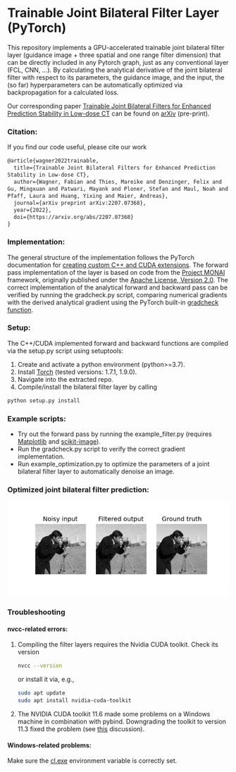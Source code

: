 # Trainable Joint Bilateral Filter Layer (PyTorch)

This repository implements a GPU-accelerated trainable joint bilateral filter layer (guidance image + three spatial and one range filter dimension) that can be directly included in any Pytorch graph, just as any conventional layer (FCL, CNN, ...). By calculating the analytical derivative of the joint bilateral filter with respect to its parameters, the guidance image, and the input, the (so far) hyperparameters can be automatically optimized via backpropagation for a calculated loss.

Our corresponding paper [Trainable Joint Bilateral Filters for Enhanced Prediction Stability in Low-dose CT](https://arxiv.org/pdf/2207.07368.pdf) can be found on [arXiv](https://arxiv.org/abs/2207.07368) (pre-print).

### Citation:
If you find our code useful, please cite our work
```
@article{wagner2022trainable,
  title={Trainable Joint Bilateral Filters for Enhanced Prediction Stability in Low-dose CT},
  author={Wagner, Fabian and Thies, Mareike and Denzinger, Felix and Gu, Mingxuan and Patwari, Mayank and Ploner, Stefan and Maul, Noah and Pfaff, Laura and Huang, Yixing and Maier, Andreas},
  journal={arXiv preprint arXiv:2207.07368},
  year={2022},
  doi={https://arxiv.org/abs/2207.07368}
}
```

### Implementation:

The general structure of the implementation follows the PyTorch documentation for [creating custom C++ and CUDA extensions](https://pytorch.org/tutorials/advanced/cpp_extension.html). The forward pass implementation of the layer is based on code from the [Project MONAI](https://docs.monai.io/en/latest/networks.html) framework, originally published under the [Apache License, Version 2.0](https://www.apache.org/licenses/LICENSE-2.0). The correct implementation of the analytical forward and backward pass can be verified by running the gradcheck.py script, comparing numerical gradients with the derived analytical gradient using the PyTorch built-in [gradcheck function](https://pytorch.org/docs/stable/generated/torch.autograd.gradcheck.html).

### Setup:
The C++/CUDA implemented forward and backward functions are compiled via the setup.py script using setuptools:
1. Create and activate a python environment (python>=3.7).
2. Install [Torch](https://pytorch.org/get-started/locally/) (tested versions: 1.7.1, 1.9.0).
3. Navigate into the extracted repo.
4. Compile/install the bilateral filter layer by calling
```bash
python setup.py install
```

### Example scripts:
* Try out the forward pass by running the example_filter.py (requires [Matplotlib](https://matplotlib.org/stable/users/installing.html) and [scikit-image](https://scikit-image.org/docs/stable/install.html)).
* Run the gradcheck.py script to verify the correct gradient implementation.
* Run example_optimization.py to optimize the parameters of a joint bilateral filter layer to automatically denoise an image.

### Optimized joint bilateral filter prediction:
![](out/example_optimization.png)

### Troubleshooting
#### nvcc-related errors:
1. Compiling the filter layers requires the Nvidia CUDA toolkit. Check its version
   ```bash
   nvcc --version
   ```
   or install it via, e.g.,
   ```bash
   sudo apt update
   sudo apt install nvidia-cuda-toolkit
   ```
2. The NVIDIA CUDA toolkit 11.6 made some problems on a Windows machine in combination with pybind. Downgrading the toolkit to version 11.3 fixed the problem (see [this](https://discuss.pytorch.org/t/cuda-11-6-extension-problem/145830) discussion).
#### Windows-related problems:
Make sure the [cl.exe](https://docs.microsoft.com/en-us/cpp/build/reference/compiler-options?view=msvc-170) environment variable is correctly set.
